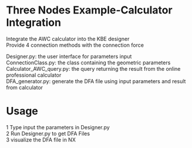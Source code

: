 # Three Nodes Example-Calculator Integration
Integrate the AWC calculator into the KBE designer  
Provide 4 connection methods with the connection force  

Designer.py: the user interface for parameters input  
ConnectionClass.py: the class containing the geometric parameters
Calculator_AWC_query.py: the query returning the result from the online professional calculator  
DFA_generator.py: generate the DFA file using input parameters and result from calculator  

# Usage
1 Type input the parameters in Designer.py  
2 Run Designer.py to get DFA Files  
3 visualize the DFA file in NX  
